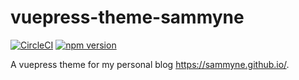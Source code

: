 # vuepress-theme-sammyne

[![CircleCI](https://circleci.com/gh/sammyne/vuepress-theme-sammyne.svg?style=svg)](https://circleci.com/gh/sammyne/vuepress-theme-sammyne)
[![npm version](https://img.shields.io/npm/v/@sammyne/vuepress-theme-sammyne.svg)](https://www.npmjs.com/package/@sammyne/vuepress-theme-sammyne)

A vuepress theme for my personal blog https://sammyne.github.io/.